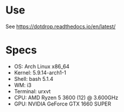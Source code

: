 # Use

See https://dotdrop.readthedocs.io/en/latest/

# Specs

* OS: Arch Linux x86\_64 
* Kernel: 5.9.14-arch1-1 
* Shell: bash 5.1.4 
* WM: i3 
* Terminal: urxvt 
* CPU: AMD Ryzen 5 3600 (12) @ 3.600GHz 
* GPU: NVIDIA GeForce GTX 1660 SUPER 

